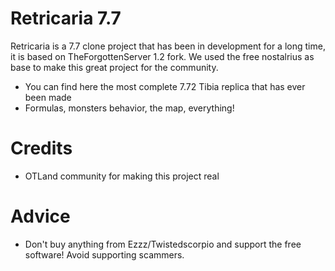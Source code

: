 # Retricaria 7.7
Retricaria is a 7.7 clone project that has been in development for a long time, it is based on TheForgottenServer 1.2 fork. We used the free nostalrius as base to make this great project for the community.

  - You can find here the most complete 7.72 Tibia replica that has ever been made
  - Formulas, monsters behavior, the map, everything!

# Credits

  - OTLand community for making this project real

# Advice

  - Don't buy anything from Ezzz/Twistedscorpio and support the free software! Avoid supporting scammers.

